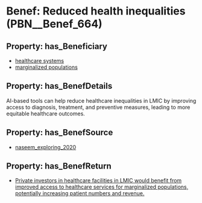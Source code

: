 # Benef: __Reduced health inequalities__ (PBN__Benef_664)

## Property: has_Beneficiary

* [healthcare systems](../Stakeholder/PBN__Stakeholder_193)
* [marginalized populations](../Stakeholder/PBN__Stakeholder_275)

## Property: has_BenefDetails

AI-based tools can help reduce healthcare inequalities in LMIC by improving access to diagnosis, treatment, and preventive measures, leading to more equitable healthcare outcomes.

## Property: has_BenefSource

* [naseem_exploring_2020](../Article/PBN__Article_131)

## Property: has_BenefReturn

* [Private investors in healthcare facilities in LMIC would benefit from improved access to healthcare services for marginalized populations, potentially increasing patient numbers and revenue.](../BenefReturn/PBN__BenefReturn_710)

